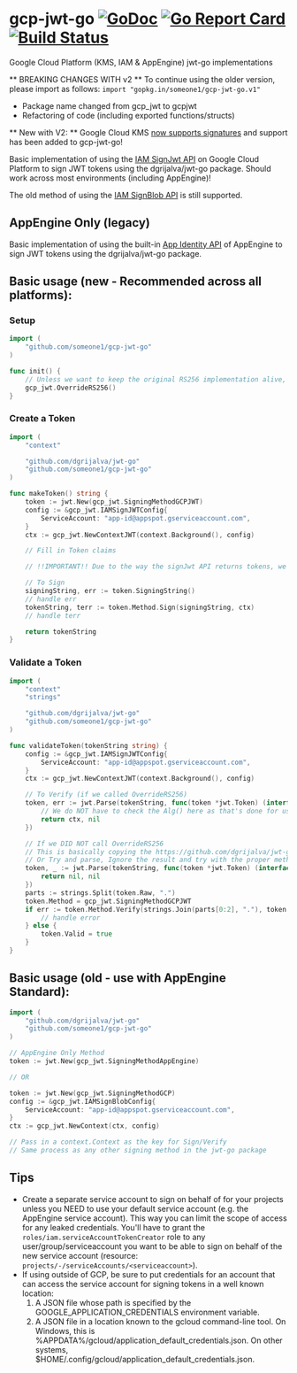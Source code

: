 # gcp-jwt-go [![GoDoc](https://godoc.org/gopkg.in/someone1/gcp-jwt-go.v2?status.svg)](https://godoc.org/gopkg.in/someone1/gcp-jwt-go.v2) [![Go Report Card](https://goreportcard.com/badge/github.com/someone1/gcp-jwt-go)](https://goreportcard.com/report/github.com/someone1/gcp-jwt-go) [![Build Status](https://travis-ci.org/someone1/gcp-jwt-go.svg?branch=v2)](https://travis-ci.org/someone1/gcp-jwt-go)

Google Cloud Platform (KMS, IAM & AppEngine) jwt-go implementations

** BREAKING CHANGES WITH v2 **
To continue using the older version, please import as follows: `import "gopkg.in/someone1/gcp-jwt-go.v1"`

- Package name changed from gcp_jwt to gcpjwt
- Refactoring of code (including exported functions/structs)

** New with V2: **
Google Cloud KMS [now supports signatures](https://cloud.google.com/kms/docs/create-validate-signatures) and support has been added to gcp-jwt-go!

Basic implementation of using the [IAM SignJwt API](https://cloud.google.com/iam/reference/rest/v1/projects.serviceAccounts/signJwt) on Google Cloud Platform to sign JWT tokens using the dgrijalva/jwt-go package. Should work across most environments (including AppEngine)!

The old method of using the [IAM SignBlob API](https://cloud.google.com/iam/reference/rest/v1/projects.serviceAccounts/signBlob) is still supported.

## AppEngine Only (legacy)

Basic implementation of using the built-in [App Identity API](https://cloud.google.com/appengine/docs/go/appidentity/) of AppEngine to sign JWT tokens using the dgrijalva/jwt-go package.

## Basic usage (new - Recommended across all platforms):

### Setup

```go
import (
    "github.com/someone1/gcp-jwt-go"
)

func init() {
    // Unless we want to keep the original RS256 implementation alive, override it (recommended)
    gcp_jwt.OverrideRS256()
}
```

### Create a Token

```go
import (
    "context"

    "github.com/dgrijalva/jwt-go"
    "github.com/someone1/gcp-jwt-go"
)

func makeToken() string {
    token := jwt.New(gcp_jwt.SigningMethodGCPJWT)
    config := &gcp_jwt.IAMSignJWTConfig{
        ServiceAccount: "app-id@appspot.gserviceaccount.com",
    }
    ctx := gcp_jwt.NewContextJWT(context.Background(), config)

    // Fill in Token claims

    // !!IMPORTANT!! Due to the way the signJwt API returns tokens, we can't use the standard signing process

    // To Sign
    signingString, err := token.SigningString()
    // handle err
    tokenString, terr := token.Method.Sign(signingString, ctx)
    // handle terr

    return tokenString
}
```

### Validate a Token

```go
import (
    "context"
    "strings"

    "github.com/dgrijalva/jwt-go"
    "github.com/someone1/gcp-jwt-go"
)

func validateToken(tokenString string) {
    config := &gcp_jwt.IAMSignJWTConfig{
        ServiceAccount: "app-id@appspot.gserviceaccount.com",
    }
    ctx := gcp_jwt.NewContextJWT(context.Background(), config)

    // To Verify (if we called OverrideRS256)
    token, err := jwt.Parse(tokenString, func(token *jwt.Token) (interface{}, error) {
        // We do NOT have to check the Alg() here as that's done for us in the verification call, only RS256 is used
        return ctx, nil
    })

    // If we DID NOT call OverrideRS256
    // This is basically copying the https://github.com/dgrijalva/jwt-go/blob/master/parser.go#L23 ParseWithClaims function here but forcing our own method vs getting one based on the Alg field
    // Or Try and parse, Ignore the result and try with the proper method:
    token, _ := jwt.Parse(tokenString, func(token *jwt.Token) (interface{}, error) {
        return nil, nil
    })
    parts := strings.Split(token.Raw, ".")
    token.Method = gcp_jwt.SigningMethodGCPJWT
    if err := token.Method.Verify(strings.Join(parts[0:2], "."), token.Signature, ctx); err != nil {
        // handle error
    } else {
        token.Valid = true
    }
}
```

## Basic usage (old - use with AppEngine Standard):

```go
import (
    "github.com/dgrijalva/jwt-go"
    "github.com/someone1/gcp-jwt-go"
)

// AppEngine Only Method
token := jwt.New(gcp_jwt.SigningMethodAppEngine)

// OR

token := jwt.New(gcp_jwt.SigningMethodGCP)
config := &gcp_jwt.IAMSignBlobConfig{
    ServiceAccount: "app-id@appspot.gserviceaccount.com",
}
ctx := gcp_jwt.NewContext(ctx, config)

// Pass in a context.Context as the key for Sign/Verify
// Same process as any other signing method in the jwt-go package
```

## Tips

- Create a separate service account to sign on behalf of for your projects unless you NEED to use your default service account (e.g. the AppEngine service account). This way you can limit the scope of access for any leaked credentials. You'll have to grant the `roles/iam.serviceAccountTokenCreator` role to any user/group/serviceaccount you want to be able to sign on behalf of the new service account (resource: `projects/-/serviceAccounts/<serviceaccount>`).
- If using outside of GCP, be sure to put credentials for an account that can access the service account for signing tokens in a well known location:
  1. A JSON file whose path is specified by the GOOGLE_APPLICATION_CREDENTIALS environment variable.
  2. A JSON file in a location known to the gcloud command-line tool. On Windows, this is %APPDATA%/gcloud/application_default_credentials.json. On other systems, $HOME/.config/gcloud/application_default_credentials.json.
